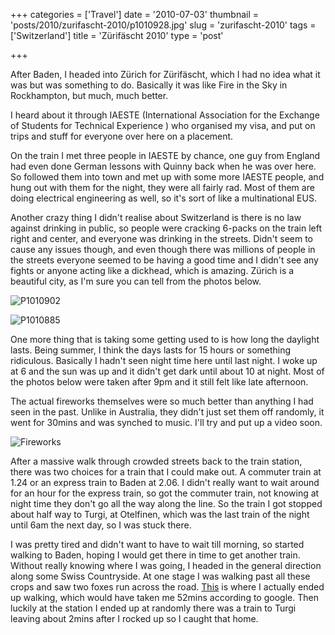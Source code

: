 +++
categories = ['Travel']
date = '2010-07-03'
thumbnail = 'posts/2010/zurifascht-2010/p1010928.jpg'
slug = 'zurifascht-2010'
tags = ['Switzerland']
title = 'Zürifäscht 2010'
type = 'post'

+++

After Baden, I headed into Zürich for Zürifäscht, which I had no idea what it was but was something to do. Basically it was like Fire in the Sky in Rockhampton, but much, much better.

I heard about it through IAESTE (International Association for the Exchange of Students for Technical Experience ) who organised my visa, and put on trips and stuff for everyone over here on a placement.

On the train I met three people in IAESTE by chance, one guy from England had even done German lessons with Quinny back when he was over here. So followed them into town and met up with some more IAESTE people, and hung out with them for the night, they were all fairly rad. Most of them are doing electrical engineering as well, so it's sort of like a multinational EUS.

Another crazy thing I didn't realise about Switzerland is there is no law against drinking in public, so people were cracking 6-packs on the train left right and center, and everyone was drinking in the streets. Didn't seem to cause any issues though, and even though there was millions of people in the streets everyone seemed to be having a good
time and I didn't see any fights or anyone acting like a dickhead, which is amazing. Zürich is a beautiful city, as I'm sure you can tell from the photos below.

![P1010902](P1010902.jpg)

![P1010885](P1010885.jpg)

One more thing that is taking some getting used to is how long the daylight lasts. Being summer, I think the days lasts for 15 hours or something ridiculous. Basically I hadn't seen night time here until last night. I woke up at 6 and the sun was up and it didn't get dark until about 10 at night. Most of the photos below were taken after 9pm and it still felt like late afternoon.

The actual fireworks themselves were so much better than anything I had seen in the past. Unlike in Australia, they didn't just set them off randomly, it went for 30mins and was synched to music. I'll try and put up a video soon.

![Fireworks](p1010928.jpg)

After a massive walk through crowded streets back to the train station, there was two choices for a train that I could make out. A commuter train at 1.24 or an express train to Baden at 2.06. I didn't really want to wait around for an hour for the express train, so got the commuter train, not knowing at night time they don't go all the way along the line. So the train I got stopped about half way to Turgi, at Otelfinen, which was the last train of the night until 6am the next day, so I was stuck there.

I was pretty tired and didn't want to have to wait till morning, so started walking to Baden, hoping I would get there in time to get another train. Without really knowing where I was going, I headed in the general direction along some Swiss Countryside. At one stage I was walking past all these crops and saw two foxes run across the road. [This](http://maps.google.com.au/maps?f=d&source=s_d&saddr=Otelfingen+Station,+Switzerland&daddr=Killwangen-Spreitenbach&hl=en&geocode=FeMa1AIds_t_ACmj1aP9TA2QRzHqIVV9SdyVdQ%3BFXzG0wIdknl_ACmrz6dzmhKQRzGICdZA82QOdw&mra=mr&dirflg=w&sll=47.444285,8.38068&sspn=0.02705,0.084543&ie=UTF8&ll=47.446897,8.390808&spn=0.054098,0.169086&z=13) is where I actually ended up walking, which would have taken me 52mins according to google. Then luckily at the station I ended up at randomly there was a train to Turgi leaving about 2mins after I rocked up so I caught that home.